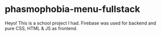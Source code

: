 # phasmophobia-menu-fullstack
Heyo! This is a school project I had. Firebase was used for backend and pure CSS, HTML &amp; JS as frontend.
